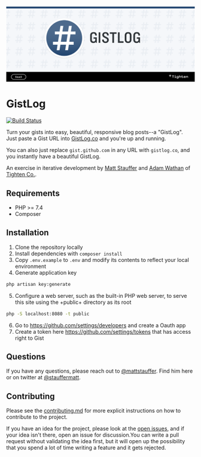 ![Gistlog logo](https://raw.githubusercontent.com/tighten/gistlog/main/gistlog-banner.png)

# GistLog

[![Build Status](https://travis-ci.com/tightenco/gistlog.png?branch=main)](http://travis-ci.com/tightenco/gistlog)

Turn your gists into easy, beautiful, responsive blog posts--a "GistLog". Just paste a Gist URL into [GistLog.co](https://gistlog.co/) and you're up and running.

You can also just replace `gist.github.com` in any URL with `gistlog.co`, and you instantly have a beautiful GistLog.

An exercise in iterative development by [Matt Stauffer](http://mattstauffer.co/) and [Adam Wathan](http://adamwathan.me/) of [Tighten Co.](http://tighten.co/).

## Requirements

 * PHP >= 7.4
 * Composer

## Installation

1. Clone the repository locally
2. Install dependencies with `composer install`
3. Copy `.env.example` to `.env` and modify its contents to reflect your local environment
4. Generate application key
```bash
php artisan key:generate
```
5. Configure a web server, such as the built-in PHP web server, to serve this site using the +public+ directory as its root
```bash
php -S localhost:8080 -t public
```
6. Go to https://github.com/settings/developers and create a Oauth app 
7. Create a token here https://github.com/settings/tokens that has access right to Gist

## Questions
If you have any questions, please reach out to [@mattstauffer](https://github.com/mattstauffer). Find him here or on twitter at [@stauffermatt](https://twitter.com/stauffermatt).

## Contributing

Please see the [contributing.md](https://github.com/tighten/gistlog/blob/main/contributing.md) for more explicit instructions on how to contribute to the project.

If you have an idea for the project, please look at the [open issues](https://github.com/tighten/gistlog/issues), and if your idea isn't there, open an issue for discussion.You can write a pull request without validating the idea first, but it will open up the possibility that you spend a lot of time writing a feature and it gets rejected.
